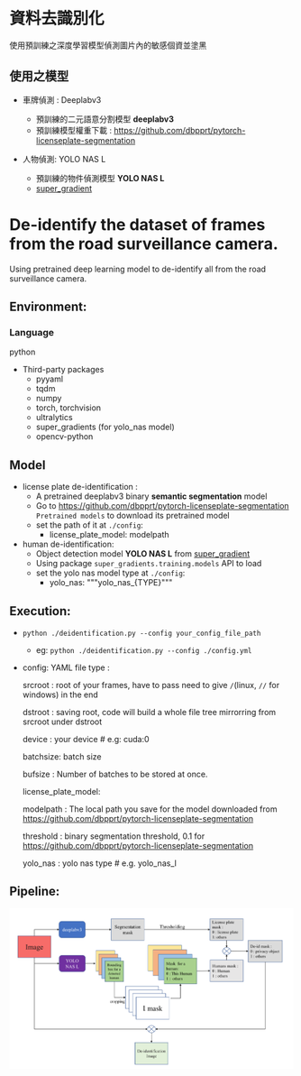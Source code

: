 # 資料去識別化

使用預訓練之深度學習模型偵測圖片內的敏感個資並塗黑

## 使用之模型
- 車牌偵測 : Deeplabv3
    - 預訓練的二元語意分割模型 __deeplabv3__ 
    - 預訓練模型權重下載 : https://github.com/dbpprt/pytorch-licenseplate-segmentation

- 人物偵測: YOLO NAS L
  -  預訓練的物件偵測模型 __YOLO NAS L__
  -  [super_gradient](https://docs.deci.ai/index.html)



# De-identify the dataset of frames from the road surveillance camera.

Using pretrained deep learning model to de-identify all from the road surveillance camera.


## Environment:
### Language
python
- Third-party packages
  - pyyaml
  - tqdm 
  - numpy
  - torch, torchvision
  - ultralytics
  - super_gradients (for yolo_nas model)
  - opencv-python

## Model 
- license plate de-identification : 
  - A pretrained deeplabv3 binary __semantic segmentation__ model
  - Go to https://github.com/dbpprt/pytorch-licenseplate-segmentation ```Pretrained models``` to download its pretrained model
  - set the path of it at ```./config```:
    - license_plate_model: modelpath
- human de-identification: 
  - Object detection model __YOLO NAS L__ from [super_gradient](https://docs.deci.ai/index.html)
  - Using package ```super_gradients.training.models``` API to load
  - set the yolo nas model type at ```./config```:
    - yolo_nas: """yolo_nas_{TYPE}"""




## Execution:
- ```python ./deidentification.py --config your_config_file_path```
  - eg: ```python ./deidentification.py --config ./config.yml```
- config: YAML file type :


    srcroot  : root of your frames, have to pass need to give ```/```(linux, ```//``` for windows) in the end

    dstroot  : saving root, code will build a whole file tree mirrorring from 
            srcroot under dstroot

    device   : your device # e.g: cuda:0

    batchsize: batch size 

    bufsize  : Number of batches to be stored at once.

    license_plate_model:

    modelpath : The local path you save for the model downloaded from  
                https://github.com/dbpprt/pytorch-licenseplate-segmentation 

    threshold : binary segmentation threshold, 0.1 for 
                https://github.com/dbpprt/pytorch-licenseplate-segmentation 

    yolo_nas : yolo nas type # e.g. yolo_nas_l

## Pipeline:
<img src="./docs/deidpipeline.png">

